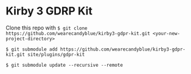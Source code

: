 # Kirby 3 GDRP Kit

Clone this repo with ```$ git clone https://github.com/wearecandyblue/kirby3-gdpr-kit.git <your-new-project-directory>```

```$ git submodule add https://github.com/wearecandyblue/kirby3-gdpr-kit.git site/plugins/gdpr-kit```


```$ git submodule update --recursive --remote```
